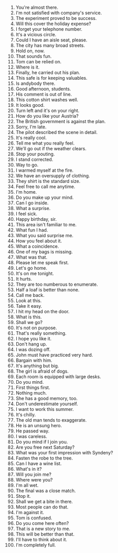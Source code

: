 1. You're almost there.
2. I'm not satisfied with company's service.
3. The experiment proved to be success.
4. Will this cover the holiday expense?
5. I forget your telephone number.
6. It's a vicious circle.
7. Could I have an aisle seat, please.
8. The city has many broad streets.
9. Hold on, now.
10. That sounds fun.
11. Tom can be relied on.
12. Where is it.
13. Finally, he carried out his plan.
14. This safe is for keeping valuables.
15. Is andybody there.
16. Good afternoon, students.
17. His comment is out of line.
18. This cotton shirt washes well.
19. It looks good.
20. Turn left and it's on your right.
21. How do you like your Austria?
22. The British government is against the plan.
23. Sorry, I'm late.
24. The pilot described the scene in detail.
25. It's really cool.
26. Tell me what you really feel.
27. We'll go out if the weather clears.
28. Stop your pouting.
29. I stand corrected.
30. Way to go.
31. I warmed myself at the fire.
32. We have an oversupply of clothing.
33. They shirt is the standard size.
34. Feel free to call me anytime.
35. I'm home.
36. Do you make up your mind.
37. Can I go inside.
38. What a surprise.
39. I feel sick.
40. Happy birthday, sir.
41. This area isn't familiar to me.
42. What fun I had.
43. What you said surprise me.
44. How you feel about it.
45. What a coincidence.
46. One of my bags is missing.
47. What was that.
48. Please let me speak first.
49. Let's go home.
50. It's on me tonight.
51. It hurts.
52. They are too numberous to enumerate.
53. Half a loaf is better than none.
54. Call me back.
55. Look at this.
56. Take it easy.
57. I hit my head on the door.
58. What is this.
59. Shall we go?
60. It's not on purpose.
61. That's really something.
62. I hope you like it.
63. Don't hang up.
64. I was dozing off.
65. John must have practiced very hard.
66. Bargain with him.
67. It's anything but big.
68. The girl is afraid of dogs.
69. Each room is equipped with large desks.
70. Do you mind.
71. First things first.
72. Nothing much.
73. She has a good memory, too.
74. Don't underestimate yourself.
75. I want to work this summer.
76. It's chilly.
77. The old man tends to exaggerate.
78. He is an unsung hero.
79. He passed way.
80. I was careless.
81. Do you mind if I join you.
82. Are you free next Saturday?
83. What was your first impression with Syndeny?
84. Fasten the robe to the tree.
85. Can I have a wine list.
86. What's in it?
87. Will you join me?
88. Where were you?
89. I'm all wet.
90. The final was a close match.
91. Stop it.
92. Shall we get a bite in there.
93. Most people can do that.
94. I'm against it.
95. Tom is confused.
96. Do you come here often?
97. That is a new story to me.
98. This will be better than that.
99. I'll have to think about it.
100. I'm completely full.
